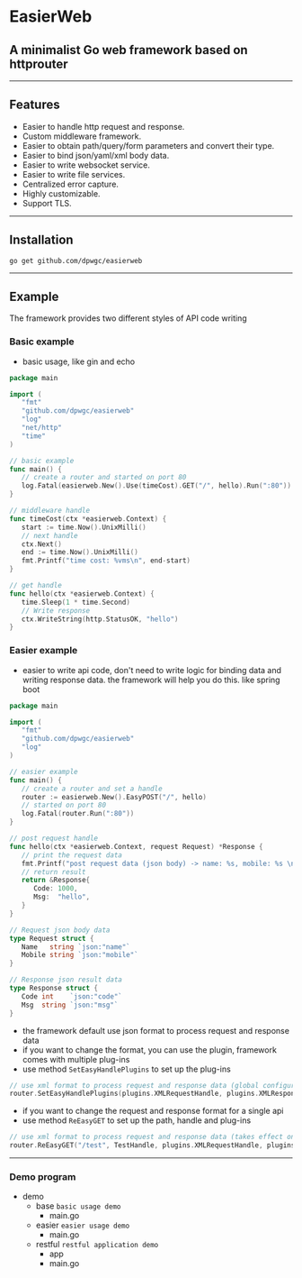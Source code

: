 # EasierWeb

## A minimalist Go web framework based on httprouter

***

## Features
* Easier to handle http request and response.
* Custom middleware framework.
* Easier to obtain path/query/form parameters and convert their type.
* Easier to bind json/yaml/xml body data.
* Easier to write websocket service.
* Easier to write file services.
* Centralized error capture.
* Highly customizable.
* Support TLS.

***

## Installation

```
go get github.com/dpwgc/easierweb
```

***

## Example

The framework provides two different styles of API code writing

### Basic example

* basic usage, like gin and echo

```go
package main

import (
   "fmt"
   "github.com/dpwgc/easierweb"
   "log"
   "net/http"
   "time"
)

// basic example
func main() {
   // create a router and started on port 80
   log.Fatal(easierweb.New().Use(timeCost).GET("/", hello).Run(":80"))
}

// middleware handle
func timeCost(ctx *easierweb.Context) {
   start := time.Now().UnixMilli()
   // next handle
   ctx.Next()
   end := time.Now().UnixMilli()
   fmt.Printf("time cost: %vms\n", end-start)
}

// get handle
func hello(ctx *easierweb.Context) {
   time.Sleep(1 * time.Second)
   // Write response
   ctx.WriteString(http.StatusOK, "hello")
}
```

### Easier example

* easier to write api code, don't need to write logic for binding data and writing response data. the framework will help you do this. like spring boot

```go
package main

import (
   "fmt"
   "github.com/dpwgc/easierweb"
   "log"
)

// easier example
func main() {
   // create a router and set a handle
   router := easierweb.New().EasyPOST("/", hello)
   // started on port 80
   log.Fatal(router.Run(":80"))
}

// post request handle
func hello(ctx *easierweb.Context, request Request) *Response {
   // print the request data
   fmt.Printf("post request data (json body) -> name: %s, mobile: %s \n", request.Name, request.Mobile)
   // return result
   return &Response{
      Code: 1000,
      Msg:  "hello",
   }
}

// Request json body data
type Request struct {
   Name   string `json:"name"`
   Mobile string `json:"mobile"`
}

// Response json result data
type Response struct {
   Code int    `json:"code"`
   Msg  string `json:"msg"`
}
```

* the framework default use json format to process request and response data
* if you want to change the format, you can use the plugin, framework comes with multiple plug-ins
* use method `SetEasyHandlePlugins` to set up the plug-ins

```go
// use xml format to process request and response data (global configuration, takes effect for all api)
router.SetEasyHandlePlugins(plugins.XMLRequestHandle, plugins.XMLResponseHandle)
```

* if you want to change the request and response format for a single api
* use method `ReEasyGET` to set up the path, handle and plug-ins

```go
// use xml format to process request and response data (takes effect only for this api)
router.ReEasyGET("/test", TestHandle, plugins.XMLRequestHandle, plugins.XMLResponseHandle)
```

***

### Demo program

* demo
  * base `basic usage demo`
    * main.go
  * easier `easier usage demo`
    * main.go
  * restful `restful application demo`
    * app
    * main.go